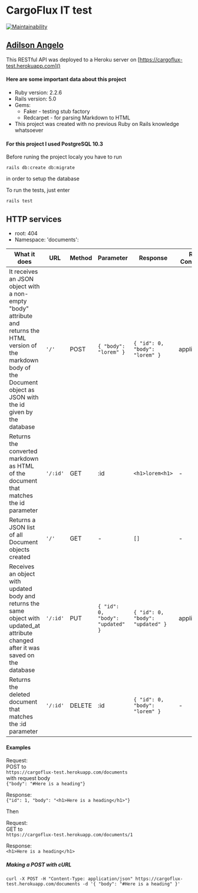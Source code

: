 # CargoFlux IT test

[![Maintainability](https://api.codeclimate.com/v1/badges/ea0d9334a9c7f716229c/maintainability)](https://codeclimate.com/github/AdilsonAngelo/CargoFluxTest/maintainability)

## [**Adilson Angelo**](https://github.com/AdilsonAngelo)

This RESTful API was deployed to a Heroku server on
 [https://cargoflux-test.herokuapp.com]()

#### Here are some important data about this project

* Ruby version: 2.2.6
* Rails version: 5.0
* Gems:
  - Faker - testing stub factory
  - Redcarpet - for parsing Markdown to HTML
* This project was created with no previous Ruby on Rails knowledge whatsoever

#### For this project I used PostgreSQL 10.3

Before runing the project localy you have to run

`rails db:create db:migrate`

in order to setup the database

To run the tests, just enter

`rails test`

## HTTP services

* root: 404
* Namespace: 'documents':

| What it does                                                                                                                                    	| URL    	| Method 	| Parameter                      	| Response                       	| Request Content-Type 	| Response Content-Type 	|
|-------------------------------------------------------------------------------------------------------------------------------------------------	|--------	|--------	|--------------------------------	|--------------------------------	|----------------------	|-----------------------	|
| It receives an JSON object with a non-empty "body" attribute  and returns the HTML version of the markdown body of the Document object as JSON with the id given by the database 	| `'/'`    	| POST   	| `{ "body": "lorem" }`            	| `{ "id": 0, "body": "lorem" }`   	| application/json     	| application/json      	|
| Returns the converted markdown as HTML of the document that matches the id parameter                                                            	| `'/:id'` 	| GET    	| :id                            	| `<h1>lorem<h1>`                  	| -                    	| html                  	|
| Returns a JSON list of all Document objects created                                                                                             	| `'/'`    	| GET    	| -                              	| `[]`                             	| -                    	| application/json      	|
| Receives an object with updated body and returns the same object with updated_at attribute changed  after it was saved on the database          	| `'/:id'` 	| PUT    	| `{ "id": 0, "body": "updated" }` 	| `{ "id": 0, "body": "updated" }` 	| application/json     	| application/json      	|
| Returns the deleted document that matches the :id parameter                                                                                     	| `'/:id'` 	| DELETE 	| :id                            	| `{ "id": 0, "body": "lorem" }`   	| -                    	| application/json      	|

#### Examples

Request:  
POST to  
`https://cargoflux-test.herokuapp.com/documents`  
with request body  
`{"body": "#Here is a heading"}`

Response:  
`{"id": 1, "body": "<h1>Here is a heading</h1>"}`  

Then

Request:  
GET to  
`https://cargoflux-test.herokuapp.com/documents/1`

Response:  
`<h1>Here is a heading</h1>`  

##### Making a POST with cURL

`curl -X POST -H "Content-Type: application/json" https://cargoflux-test.herokuapp.com/documents -d '{ "body": "#Here is a heading" }'`